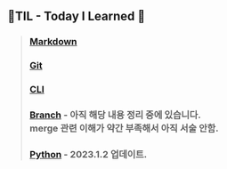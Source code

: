 ## 🎁**TIL - Today I Learned** 🎁 

> ### **[Markdown](/markdown.md)**
> ### **[Git](/git.md)**
> ### **[CLI](/CLI.md)**
> ### **[Branch](/git%20branch.md)** - 아직 해당 내용 정리 중에 있습니다. <br> merge 관련 이해가 약간 부족해서 아직 서술 안함.
> ### **[Python](/python.md)** - 2023.1.2 업데이트.

